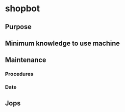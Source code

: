 # shopbot

## Purpose

## Minimum knowledge to use machine

## Maintenance

### Procedures

### Date

## Jops